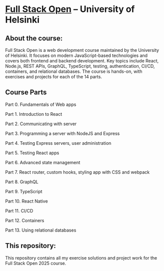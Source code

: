 # [Full Stack Open](https://fullstackopen.com/en/) – University of Helsinki
## About the course:  
Full Stack Open is a web development course maintained by the University of Helsinki. It focuses on modern JavaScript-based technologies and covers both frontend and backend development. Key topics include React, Node.js, REST APIs, GraphQL, TypeScript, testing, authentication, CI/CD, containers, and relational databases. The course is hands-on, with exercises and projects for each of the 14 parts.


## Course Parts

Part 0. Fundamentals of Web apps

Part 1. Introduction to React

Part 2. Communicating with server

Part 3. Programming a server with NodeJS and Express

Part 4. Testing Express servers, user administration

Part 5. Testing React apps

Part 6. Advanced state management

Part 7. React router, custom hooks, styling app with CSS and webpack

Part 8. GraphQL

Part 9. TypeScript

Part 10. React Native

Part 11. CI/CD

Part 12. Containers

Part 13. Using relational databases
    
## This repository:
This repository contains all my exercise solutions and project work for the Full Stack Open 2025 course.

